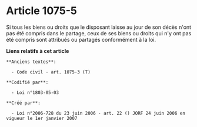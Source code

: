 # Article 1075-5

Si tous les biens ou droits que le disposant laisse au jour de son décès n'ont pas été compris dans le partage, ceux de ses
biens ou droits qui n'y ont pas été compris sont attribués ou partagés conformément à la loi.

**Liens relatifs à cet article**

	**Anciens textes**:

	  - Code civil - art. 1075-3 (T)

	**Codifié par**:

	  - Loi n°1803-05-03

	**Créé par**:

	  - Loi n°2006-728 du 23 juin 2006 - art. 22 () JORF 24 juin 2006 en vigueur le 1er janvier 2007
